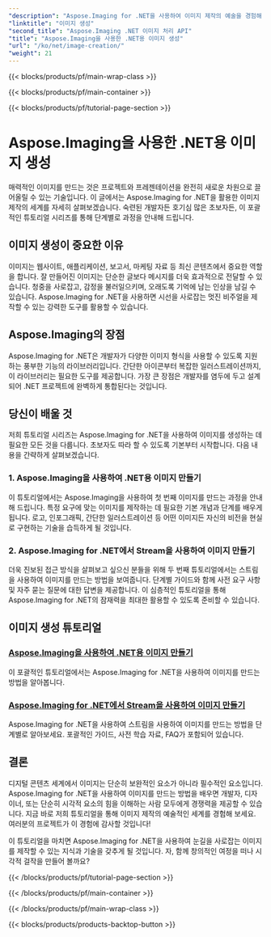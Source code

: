```yaml
---
"description": "Aspose.Imaging for .NET을 사용하여 이미지 제작의 예술을 경험해 보세요. 이 방대한 튜토리얼 시리즈를 통해 멋진 비주얼을 제작하는 방법을 배워보세요."
"linktitle": "이미지 생성"
"second_title": "Aspose.Imaging .NET 이미지 처리 API"
"title": "Aspose.Imaging을 사용한 .NET용 이미지 생성"
"url": "/ko/net/image-creation/"
"weight": 21
---
```


{{< blocks/products/pf/main-wrap-class >}}

{{< blocks/products/pf/main-container >}}

{{< blocks/products/pf/tutorial-page-section >}}

# Aspose.Imaging을 사용한 .NET용 이미지 생성


매력적인 이미지를 만드는 것은 프로젝트와 프레젠테이션을 완전히 새로운 차원으로 끌어올릴 수 있는 기술입니다. 이 글에서는 Aspose.Imaging for .NET을 활용한 이미지 제작의 세계를 자세히 살펴보겠습니다. 숙련된 개발자든 호기심 많은 초보자든, 이 포괄적인 튜토리얼 시리즈를 통해 단계별로 과정을 안내해 드립니다.

## 이미지 생성이 중요한 이유

이미지는 웹사이트, 애플리케이션, 보고서, 마케팅 자료 등 최신 콘텐츠에서 중요한 역할을 합니다. 잘 만들어진 이미지는 단순한 글보다 메시지를 더욱 효과적으로 전달할 수 있습니다. 청중을 사로잡고, 감정을 불러일으키며, 오래도록 기억에 남는 인상을 남길 수 있습니다. Aspose.Imaging for .NET을 사용하면 시선을 사로잡는 멋진 비주얼을 제작할 수 있는 강력한 도구를 활용할 수 있습니다.

## Aspose.Imaging의 장점

Aspose.Imaging for .NET은 개발자가 다양한 이미지 형식을 사용할 수 있도록 지원하는 풍부한 기능의 라이브러리입니다. 간단한 아이콘부터 복잡한 일러스트레이션까지, 이 라이브러리는 필요한 도구를 제공합니다. 가장 큰 장점은 개발자를 염두에 두고 설계되어 .NET 프로젝트에 완벽하게 통합된다는 것입니다.

## 당신이 배울 것

저희 튜토리얼 시리즈는 Aspose.Imaging for .NET을 사용하여 이미지를 생성하는 데 필요한 모든 것을 다룹니다. 초보자도 따라 할 수 있도록 기본부터 시작합니다. 다음 내용을 간략하게 살펴보겠습니다.

### 1. Aspose.Imaging을 사용하여 .NET용 이미지 만들기
   이 튜토리얼에서는 Aspose.Imaging을 사용하여 첫 번째 이미지를 만드는 과정을 안내해 드립니다. 특정 요구에 맞는 이미지를 제작하는 데 필요한 기본 개념과 단계를 배우게 됩니다. 로고, 인포그래픽, 간단한 일러스트레이션 등 어떤 이미지든 자신의 비전을 현실로 구현하는 기술을 습득하게 될 것입니다.

### 2. Aspose.Imaging for .NET에서 Stream을 사용하여 이미지 만들기
   더욱 진보된 접근 방식을 살펴보고 싶으신 분들을 위해 두 번째 튜토리얼에서는 스트림을 사용하여 이미지를 만드는 방법을 보여줍니다. 단계별 가이드와 함께 사전 요구 사항 및 자주 묻는 질문에 대한 답변을 제공합니다. 이 심층적인 튜토리얼을 통해 Aspose.Imaging for .NET의 잠재력을 최대한 활용할 수 있도록 준비할 수 있습니다.

## 이미지 생성 튜토리얼
### [Aspose.Imaging을 사용하여 .NET용 이미지 만들기](./create-an-image/)
이 포괄적인 튜토리얼에서는 Aspose.Imaging for .NET을 사용하여 이미지를 만드는 방법을 알아봅니다.
### [Aspose.Imaging for .NET에서 Stream을 사용하여 이미지 만들기](./create-image-using-stream/)
Aspose.Imaging for .NET을 사용하여 스트림을 사용하여 이미지를 만드는 방법을 단계별로 알아보세요. 포괄적인 가이드, 사전 학습 자료, FAQ가 포함되어 있습니다.

## 결론

디지털 콘텐츠 세계에서 이미지는 단순히 보완적인 요소가 아니라 필수적인 요소입니다. Aspose.Imaging for .NET을 사용하여 이미지를 만드는 방법을 배우면 개발자, 디자이너, 또는 단순히 시각적 요소의 힘을 이해하는 사람 모두에게 경쟁력을 제공할 수 있습니다. 지금 바로 저희 튜토리얼을 통해 이미지 제작의 예술적인 세계를 경험해 보세요. 여러분의 프로젝트가 이 경험에 감사할 것입니다!

이 튜토리얼을 마치면 Aspose.Imaging for .NET을 사용하여 눈길을 사로잡는 이미지를 제작할 수 있는 지식과 기술을 갖추게 될 것입니다. 자, 함께 창의적인 여정을 떠나 시각적 걸작을 만들어 볼까요?

{{< /blocks/products/pf/tutorial-page-section >}}

{{< /blocks/products/pf/main-container >}}

{{< /blocks/products/pf/main-wrap-class >}}

{{< blocks/products/products-backtop-button >}}